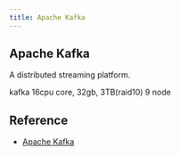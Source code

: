 ```yaml
---
title: Apache Kafka
---
```


## Apache Kafka
A distributed streaming platform.



kafka
16cpu core, 32gb, 3TB(raid10)
9 node

## Reference
* [Apache Kafka](https://kafka.apache.org/)
